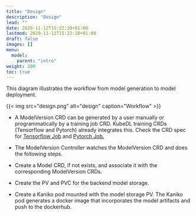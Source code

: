 ```yaml
---
title: "Design"
description: "Design"
lead: ""
date: 2020-11-12T15:22:20+01:00
lastmod: 2020-11-12T15:22:20+01:00
draft: false
images: []
menu:
  model:
    parent: "intro"
weight: 200
toc: true
---
```

This diagram illustrates the workflow from model generation to model deployment.

{{< img src="design.png" alt="design" caption="Workflow" >}}


- A ModelVersion CRD can be generated by a user manually or programmatically by a training job CRD. KubeDL training CRDs (Tensorflow and Pytorch)
already integrates this. Check the CRD spec for [Tensorflow Job](https://github.com/alibaba/kubedl/blob/master/apis/training/v1alpha1/tfjob_types.go#L53) and [Pytorch Job.](https://github.com/alibaba/kubedl/blob/master/apis/training/v1alpha1/pytorchjob_types.go#L46)

- The ModelVersion Controller watches the ModelVersion CRD and does the following steps.
- Create a Model CRD, if not exists, and associate it with the corresponding ModelVersion CRDs.
- Create the PV and PVC for the backend model storage.
- Create a Kaniko pod mounted with the model storage PV. The Kaniko pod generates a docker image that incorporates the model artifacts and push to the dockerhub.
